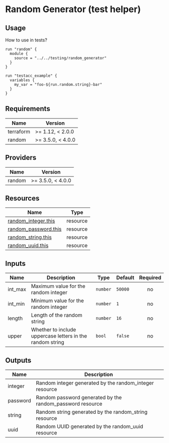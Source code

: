 # Random Generator (test helper)

## Usage

How to use in tests?

```hcl
run "random" {
  module {
    source = "../../testing/random_generator"
  }
}

run "testacc_example" {
  variables {
    my_var = "foo-${run.random.string}-bar"
  }
}
```

<!-- BEGIN_TF_DOCS -->
## Requirements

| Name      | Version           |
|-----------|-------------------|
| terraform | >= 1.12, < 2.0.0  |
| random    | >= 3.5.0, < 4.0.0 |

## Providers

| Name   | Version           |
|--------|-------------------|
| random | >= 3.5.0, < 4.0.0 |

## Resources

| Name                                                                                                            | Type     |
|-----------------------------------------------------------------------------------------------------------------|----------|
| [random_integer.this](https://registry.terraform.io/providers/hashicorp/random/latest/docs/resources/integer)   | resource |
| [random_password.this](https://registry.terraform.io/providers/hashicorp/random/latest/docs/resources/password) | resource |
| [random_string.this](https://registry.terraform.io/providers/hashicorp/random/latest/docs/resources/string)     | resource |
| [random_uuid.this](https://registry.terraform.io/providers/hashicorp/random/latest/docs/resources/uuid)         | resource |

## Inputs

| Name     | Description                                               | Type     | Default | Required |
|----------|-----------------------------------------------------------|----------|---------|:--------:|
| int\_max | Maximum value for the random integer                      | `number` | `50000` |    no    |
| int\_min | Minimum value for the random integer                      | `number` | `1`     |    no    |
| length   | Length of the random string                               | `number` | `16`    |    no    |
| upper    | Whether to include uppercase letters in the random string | `bool`   | `false` |    no    |

## Outputs

| Name     | Description                                                |
|----------|------------------------------------------------------------|
| integer  | Random integer generated by the random\_integer resource   |
| password | Random password generated by the random\_password resource |
| string   | Random string generated by the random\_string resource     |
| uuid     | Random UUID generated by the random\_uuid resource         |
<!-- END_TF_DOCS -->
